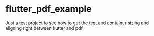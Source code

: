 # flutter_pdf_example

Just a test project to see how to get the text and container sizing and aligning right between flutter and pdf.
